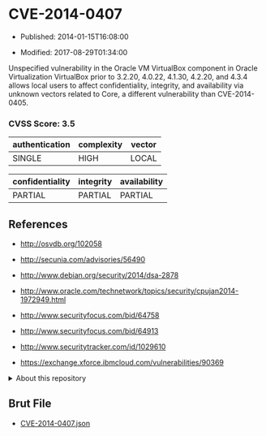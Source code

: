 # CVE-2014-0407

- Published: 2014-01-15T16:08:00

- Modified: 2017-08-29T01:34:00

Unspecified vulnerability in the Oracle VM VirtualBox component in Oracle Virtualization VirtualBox prior to 3.2.20, 4.0.22, 4.1.30, 4.2.20, and 4.3.4 allows local users to affect confidentiality, integrity, and availability via unknown vectors related to Core, a different vulnerability than CVE-2014-0405.

### CVSS Score: **3.5**

| authentication | complexity | vector |
| --- | --- | --- |
| SINGLE | HIGH | LOCAL |

| confidentiality | integrity | availability |
| --- | --- | --- |
| PARTIAL | PARTIAL | PARTIAL |

## References

* http://osvdb.org/102058

* http://secunia.com/advisories/56490

* http://www.debian.org/security/2014/dsa-2878

* http://www.oracle.com/technetwork/topics/security/cpujan2014-1972949.html

* http://www.securityfocus.com/bid/64758

* http://www.securityfocus.com/bid/64913

* http://www.securitytracker.com/id/1029610

* https://exchange.xforce.ibmcloud.com/vulnerabilities/90369

<details>
<summary>About this repository</summary> 

  This repository is part of the project [Live Hack CVE](https://github.com/Live-Hack-CVE). Main website can be found [www.live-hack.org](https://www.live-hack.org) 
  
  Made by [Sn0wAlice](https://github.com/Sn0wAlice) for the people that care about security and need to have a feed of the latest CVEs. Hope you enjoy it, don't forget to star the repo and follow me on [Twitter](https://twitter.com/Sn0wAlice) and [Github](https://github.com/Sn0wAlice). And that is my [personnal website](https://www.alice-snow.me/)

  - [Home Page](https://github.com/Live-Hack-CVE)
  - [Framework](https://github.com/Live-Hack-CVE/cve-framework)
  - [CVE database](https://github.com/Live-Hack-CVE/full_database)
  - [Changelog](https://github.com/Live-Hack-CVE/Changelog)
</details>

## Brut File

* [CVE-2014-0407.json](https://raw.githubusercontent.com/Live-Hack-CVE/full_database/main/cves/2014/CVE-2014-0407.json)

